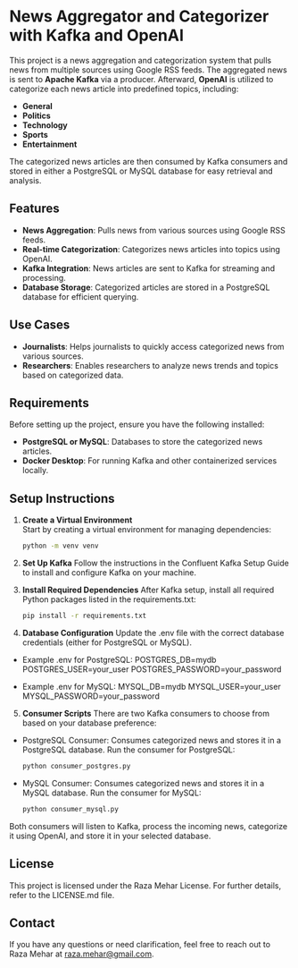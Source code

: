 # News Aggregator and Categorizer with Kafka and OpenAI

This project is a news aggregation and categorization system that pulls news from multiple sources using Google RSS feeds. The aggregated news is sent to **Apache Kafka** via a producer. Afterward, **OpenAI** is utilized to categorize each news article into predefined topics, including:

- **General**
- **Politics**
- **Technology**
- **Sports**
- **Entertainment**

The categorized news articles are then consumed by Kafka consumers and stored in either a PostgreSQL or MySQL database for easy retrieval and analysis.
## Features

- **News Aggregation**: Pulls news from various sources using Google RSS feeds.
- **Real-time Categorization**: Categorizes news articles into topics using OpenAI.
- **Kafka Integration**: News articles are sent to Kafka for streaming and processing.
- **Database Storage**: Categorized articles are stored in a PostgreSQL database for efficient querying.
  
## Use Cases

- **Journalists**: Helps journalists to quickly access categorized news from various sources.
- **Researchers**: Enables researchers to analyze news trends and topics based on categorized data.

## Requirements

Before setting up the project, ensure you have the following installed:

- **PostgreSQL or MySQL**: Databases to store the categorized news articles.
- **Docker Desktop**: For running Kafka and other containerized services locally.

## Setup Instructions

1. **Create a Virtual Environment**  
   Start by creating a virtual environment for managing dependencies:
   ```bash
   python -m venv venv
   ```
   
2. **Set Up Kafka**
   Follow the instructions in the Confluent Kafka Setup Guide to install and configure Kafka on your machine.

3. **Install Required Dependencies** 
   After Kafka setup, install all required Python packages listed in the requirements.txt:
   ```bash
   pip install -r requirements.txt
   ```
   
4. **Database Configuration**
Update the .env file with the correct database credentials (either for PostgreSQL or MySQL).
- Example .env for PostgreSQL:
  POSTGRES_DB=mydb
  POSTGRES_USER=your_user
  POSTGRES_PASSWORD=your_password

- Example .env for MySQL:
  MYSQL_DB=mydb
  MYSQL_USER=your_user
  MYSQL_PASSWORD=your_password

5. **Consumer Scripts**
There are two Kafka consumers to choose from based on your database preference:
- PostgreSQL Consumer: Consumes categorized news and stores it in a PostgreSQL database. Run the consumer for PostgreSQL:
   ```bash
   python consumer_postgres.py
   ```

- MySQL Consumer: Consumes categorized news and stores it in a MySQL database. Run the consumer for MySQL:
   ```bash
   python consumer_mysql.py
   ```

Both consumers will listen to Kafka, process the incoming news, categorize it using OpenAI, and store it in your selected database.

## License
This project is licensed under the Raza Mehar License. For further details, refer to the LICENSE.md file.

## Contact
If you have any questions or need clarification, feel free to reach out to Raza Mehar at raza.mehar@gmail.com.